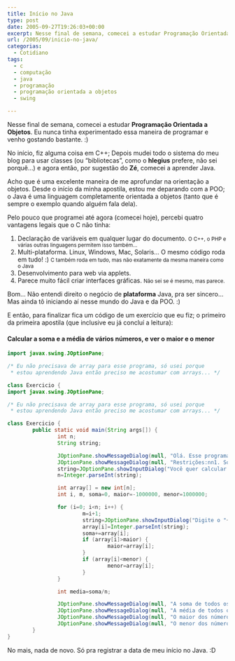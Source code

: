 ```yaml
---
title: Início no Java
type: post
date: 2005-09-27T19:26:03+00:00
excerpt: Nesse final de semana, comecei a estudar Programação Orientada a Objetos. Agora, seguindo o conselho do Zé, comecei a aprender Java.
url: /2005/09/inicio-no-java/
categorias:
  - Cotidiano
tags:
  - c
  - computação
  - java
  - programação
  - programação orientada a objetos
  - swing

---
```

Nesse final de semana, comecei a estudar **Programação Orientada a Objetos**. Eu nunca tinha experimentado essa maneira de programar e venho gostando bastante. :)

No início, fiz alguma coisa em C++; Depois mudei todo o sistema do meu blog para usar classes (ou “bibliotecas”, como o **hlegius** prefere, não sei porquê…) e agora então, por sugestão do **Zé**, comecei a aprender Java.

Acho que é uma excelente maneira de me aprofundar na orientação a objetos. Desde o início da minha apostila, estou me deparando com a POO; o Java é uma linguagem completamente orientada a objetos (tanto que é sempre o exemplo quando alguém fala dela).

Pelo pouco que programei até agora (comecei hoje), percebi quatro vantagens legais que o C não tinha:

  1. Declaração de variáveis em qualquer lugar do documento. <small>O C++, o PHP e várias outras linguagens permitem isso também…</small>
  2. Multi-plataforma. Linux, Windows, Mac, Solaris… O mesmo código roda em tudo! :) <small>C também roda em tudo, mas não exatamente da mesma maneira como o Java</small>
  3. Desenvolvimento para web via applets.
  4. Parece muito fácil criar interfaces gráficas. <small>Não sei se é mesmo, mas parece.</small>

Bom… Não entendi direito o negócio de **plataforma** Java, pra ser sincero… Mas ainda tô iniciando aí nesse mundo do Java e da POO. :)

E então, para finalizar fica um código de um exercício que eu fiz; o primeiro da primeira apostila (que inclusive eu já concluí a leitura):

#### Calcular a soma e a média de vários números, e ver o maior e o menor

```java
import javax.swing.JOptionPane;

/* Eu não precisava de array para esse programa, só usei porque
 * estou aprendendo Java então preciso me acostumar com arrays... */

class Exercicio {
import javax.swing.JOptionPane;

/* Eu não precisava de array para esse programa, só usei porque
 * estou aprendendo Java então preciso me acostumar com arrays... */

class Exercicio {
        public static void main(String args[]) {
                int n;
                String string;

                JOptionPane.showMessageDialog(null, "Olá. Esse programa serve pra calcular a soma e a média entre vários números, além de definir o maior e o menor deles.");
                JOptionPane.showMessageDialog(null, "Restrições:nn1. Só funciona com números entre -1.000.000 e 1.000.000.n2. Só funciona (a entrada e a saída) com números inteiros.");
                string=JOptionPane.showInputDialog("Você quer calcular a média entre quantos termos?");
                n=Integer.parseInt(string);

                int array[] = new int[n];
                int i, m, soma=0, maior=-1000000, menor=1000000;

                for (i=0; i<n; i++) {
                        m=i+1;
                        string=JOptionPane.showInputDialog("Digite o "+m+"o. número:");
                        array[i]=Integer.parseInt(string);
                        soma+=array[i];
                        if (array[i]>maior) {
                                maior=array[i];
                        }
                        if (array[i]<menor) {
                                menor=array[i];
                        }
                }

                int media=soma/n;

                JOptionPane.showMessageDialog(null, "A soma de todos os números é "+soma+".");
                JOptionPane.showMessageDialog(null, "A média de todos os números é "+media+".");
                JOptionPane.showMessageDialog(null, "O maior dos números é "+maior+".");
                JOptionPane.showMessageDialog(null, "O menor dos números é "+menor+".");
        }
}
```

No mais, nada de novo. Só pra registrar a data de meu início no Java. :D
